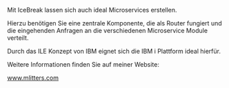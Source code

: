 Mit IceBreak lassen sich auch ideal Microservices erstellen.

Hierzu benötigen Sie eine zentrale Komponente, die als Router fungiert und die eingehenden Anfragen an die verschiedenen Microservice Module verteilt.

Durch das ILE Konzept von IBM eignet sich die IBM i Plattform ideal hierfür.

Weitere Informationen finden Sie auf meiner Website:

www.mlitters.com

